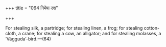 +++
title = "064 निमेषा दश"

+++

For stealing silk, a partridge; for stealing linen, a frog; for stealing cotton-cloth, a crane; for stealing a cow, an alligator; and for stealing molasses, a ‘Vāgguda’-bird.—(64)